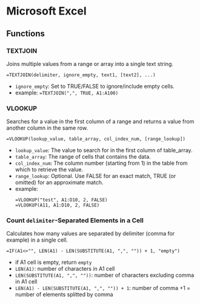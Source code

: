 # Microsoft Excel

## Functions

### TEXTJOIN

Joins multiple values from a range or array into a single text string.

```excel
=TEXTJOIN(delimiter, ignore_empty, text1, [text2], ...)
```

- `ignore_empty`: Set to TRUE/FALSE to ignore/include empty cells.
- example: `=TEXTJOIN(",", TRUE, A1:A100)`

### VLOOKUP

Searches for a value in the first column of a range and returns a value from another column in the same row.

```excel
=VLOOKUP(lookup_value, table_array, col_index_num, [range_lookup])
```

- `lookup_value`: The value to search for in the first column of table_array.
- `table_array`: The range of cells that contains the data.
- `col_index_num`: The column number (starting from 1) in the table from which to retrieve the value.
- `range_lookup`: Optional. Use FALSE for an exact match, TRUE (or omitted) for an approximate match.
- example:
  ```
  =VLOOKUP("test", A1:D10, 2, FALSE)
  =VLOOKUP(A11, A1:D10, 2, FALSE)
  ```

### Count `delimiter`-Separated Elements in a Cell

Calculates how many values are separated by delimiter (comma for example) in a single cell.

```excel
=IF(A1<>"", LEN(A1) - LEN(SUBSTITUTE(A1, ",", "")) + 1, "empty")
```

- if A1 cell is empty, return `empty`
- `LEN(A1)`: number of characters in A1 cell
- `LEN(SUBSTITUTE(A1, ",", ""))`: number of characters excluding comma in A1 cell
- `LEN(A1) - LEN(SUBSTITUTE(A1, ",", "")) + 1`: number of comma +1 = number of elements splitted by comma
